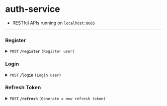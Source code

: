 # auth-service

- RESTful APIs running on `localhost:8085`

---

### Register

<details>
<summary><code>POST</code> <code><b>/register</b></code> <code>(Register user)</code></summary>

##### Body (application/json or application/x-www-form-urlencoded)

> | key      | required | data type | description                  |
> | -------- | -------- | --------- | ---------------------------- |
> | email    | true     | string    | User's mail                  |
> | password | true     | string    | User's password              |
> | phone    | true     | string    | User's phone                 |
> | role     | true     | string    | "user", "admin" or "coach"   |
> | name     | true     | string    | Default's user name          |
> | avatar   | false    | string    | Avatar url                   |
> | gender   | false    | string    | "F" or "M"                   |
> | birth    | false    | string    | YYYY-MM-DD _e.g._ 2003-04-01 |

##### Responses

> | http code    | content-type       | response                  |
> | ------------ | ------------------ | ------------------------- |
> | `200`        | `application/json` | `{"mail": "user's mail"}` |
> | `409`, `500` | `text/plain`       | `error message`           |

</details>

### Login

<details>
<summary><code>POST</code> <code><b>/login</b></code> <code>(Login user)</code></summary>

##### Body (application/json or application/x-www-form-urlencoded)

> | key      | required | data type | description     |
> | -------- | -------- | --------- | --------------- |
> | email    | true     | string    | User's mail     |
> | password | true     | string    | User's password |

##### Responses

> | http code | content-type       | response                                                                                       |
> | --------- | ------------------ | ---------------------------------------------------------------------------------------------- |
> | `200`     | `application/json` | `{"email": "user's mail", "role": "user" \| "admin" \| "coach", refreshToken: "Bearer token"}` |
> | `401`     | `text/plain`       | `passwords do not match`                                                                       |
> | `500`     | `text/plain`       | `internal error message`                                                                       |

##### Cookie Setup

> Upon successful login, a cookie named `accessToken` will be set with HttpOnly and Secure flag.

</details>

### Refresh Token

<details>
<summary><code>POST</code> <code><b>/refresh</b></code> <code>(Generate a new refresh token)</code></summary>

##### Body (application/json)

> | key          | required | data type | description |
> | ------------ | -------- | --------- | ----------- |
> | refreshToken | true     | string    | N/A         |

##### Responses

> | http code           | content-type       | response                                                                                         |
> | ------------------- | ------------------ | ------------------------------------------------------------------------------------------------ |
> | `200`               | `application/json` | `{"email": "user@ex.com", "role": "user" \| "admin" \| "coach", "refreshToken": "Bearer token"}` |
> | `400`, `401`, `500` | `text/plain`       | N/A                                                                                              |

##### Cookie Setup

> Upon successful refresh, a cookie named `accessToken` will be set with HttpOnly and Secure flag.

</details>
